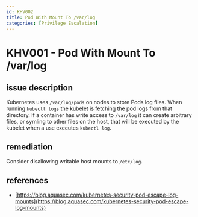 ```yaml
---
id: KHV002
title: Pod With Mount To /var/log
categories: [Privilege Escalation]
---
```


# KHV001 - Pod With Mount To /var/log

## issue description

Kubernetes uses `/var/log/pods` on nodes to store Pods log files. When running `kubectl logs` the kubelet is fetching the pod logs from that directory. If a container has write access to `/var/log` it can create arbitrary files, or symling to other files on the host, that will be executed by the kubelet when a use executes `kubectl log`.

## remediation

Consider disallowing writable host mounts to `/etc/log`. 

## references

- [https://blog.aquasec.com/kubernetes-security-pod-escape-log-mounts](https://blog.aquasec.com/kubernetes-security-pod-escape-log-mounts)

